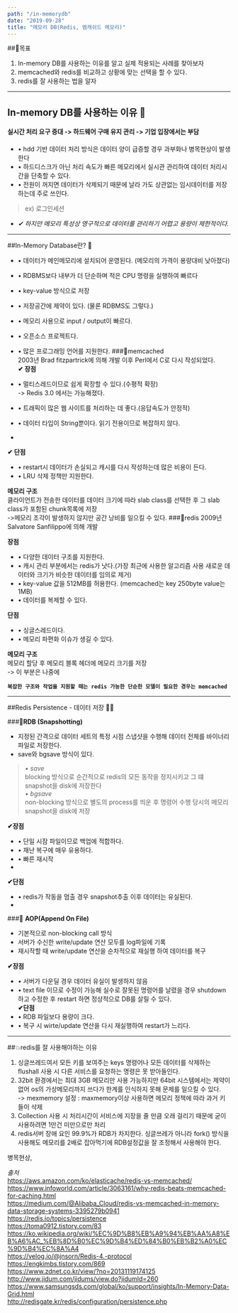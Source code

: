```yaml
---
path: "/in-memorydb"
date: "2019-09-28"
title: "메모리 DB(Redis, 멤캐쉬드 메모리)"
---
```



##🚀목표
1. In-memory DB를 사용하는 이유를 알고 실제 적용되는 사례를 찾아보자  
2. memcached와 redis를 비교하고 상황에 맞는 선택을 할 수 있다.   
3. redis를 잘 사용하는 법을 알자

---
## In-memory DB를 사용하는 이유  🤷‍

#### 실시간 처리 요구 증대 -> 하드웨어 구매 유지 관리 -> 기업 입장에서는 부담    

* • hdd 기반 데이터 처리 방식은 데이터 양이 급증할 경우 과부화나 병목현상이 발생한다  
* • 하드디스크가 아닌 처리 속도가 빠른 메모리에서 실시관 관리하여 데이터 처리시간을 단축할 수 있다.  
* • 전원이 꺼지면 데이터가 삭제되기 때문에 날라 가도 상관없는 임시데이터를 저장하는데 주로 쓰인다.

> ex) 로그인세션

* _✔ 하지만  메모리 특성상 영구적으로 데이터를 관리하기 어렵고 용량이 제한적이다._


---

##In-Memory Database란? 🧐
- • 데이터가 메인메모리에 설치되어 운영된다. (메모리의 가격이 용량대비 낮아졌다)
- • RDBMS보다 내부가 더 단순하며 적은 CPU 명령을 실행하여 빠르다
- • key-value 방식으로 저장
- • 저장공간에 제약이 있다. (물론 RDBMS도 그렇다.)
- • 메모리 사용으로 input / output이 빠르다.
- • 오픈소스 프로젝트다.
- • 많은 프로그래밍 언어를 지원한다.
###🍪memcached  
2003년 Brad fitzpartrick에 의해 개발
이후 Perl에서 C로 다시 작성되었다.  
__✔ 장점__  
- • 멀티스레드이므로 쉽게 확장할 수 있다.(수평적 확장)  
-> Redis 3.0 에서는 가능해졌다.  
- • 트래픽이 많은 웹 사이트를 처리하는 데 좋다.(응답속도가 안정적)  
- • 데이터 타입이 String뿐이다. 읽기 전용이므로 복잡하지 않다.  

-     
__✔ 단점__    
- • restart시 데이터가 손실되고 캐시를 다시 작성하는데 많은 비용이 든다.  
- • LRU 삭제 정책만 지원한다.  

__메모리 구조__  
클라이언트가 전송한 데이터를 데이터 크기에 따라 slab class를 선택한 후 그 slab class가 포함된 chunk목록에 저장  
->메모리 조각이 발생하지 않지만 공간 낭비를 일으킬 수 있다.
###🍪redis
2009년 Salvatore Sanfilippo에 의해 개발

__장점__  
- • 다양한 데이터 구조를 지원한다.
- • 캐시 관리 부분에서는 redis가 낫다.(가장 최근에 사용한 알고리즘 사용 새로운 데이터와 크기가 비슷한 데이터를 임의로 제거)
- • key-value 값을 512MB를 허용한다. (memcached는 key 250byte value는 1MB)
- • 데이터를 복제할 수 있다.

__단점__  
- • 싱글스레드이다.
- • 메모리 파편화 이슈가 생길 수 있다.

__메모리 구조__  
메모리 할당 후 메모리 블록 헤더에 메모리 크기를 저장  
-> 이 부분은 나중에


__`복잡한 구조와 작업을 지원할 때는 redis 가능한 단순한 모델이 필요한 경우는 memcached`__


---

##Redis Persistence - 데이터 저장 🐱‍💻

###🍪__RDB (Snapshotting)__
- 지정된 간격으로 데이터 세트의 특정 시점 스냅샷을 수행해 데이터 전체를 바이너리 파일로 저장한다.
- save와 bgsave 방식이 있다.  

>  _• save_  
 > blocking 방식으로 순간적으로 redis의 모든 동작을 정지시키고 그 떄 snapshot을 disk에 저장한다  
 _• bgsave_  
 > non-blocking 방식으로 별도의 process를 띄운 후 명령어 수행 당시의 메모리 snapshot을 disk에 저장  

__✔장점__
- • 단일 시잠 파일이므로 백업에 적합하다.
- • 재난 복구에 매우 유용하다.
- • 빠른 재시작    
-  
__✔단점__
- • redis가 작동을 멈출 경우 snapshot추출 이후 데이터는 유실된다.  
-    

###🍪 __AOP(Append On File)__
- 기본적으로 non-blocking call 방식
- 서버가 수신한 write/update 연산 모두를 log파일에 기록
- 재시작할 때 write/update 연산을 순차적으로 재실행 하여 데이터를 복구

__✔장점__
- • 서버가 다운딜 경우 데이터 유실이 발생하지 않음
- • text file 이므로 수정이 가능해 실수로 잘못된 명령어를 날렸을 경우 shutdown하고 수정한 후 restart 하면 정상적으로 DB를 살릴 수 있다.  
__✔단점__
- • RDB 파일보다 용량이 크다.
- • 복구 시 wirte/update 연산을 다시 재실행하여 restart가 느리다.

---
##💥redis를 잘 사용해야하는 이유
1. 싱글쓰레드여서 모든 키를 보여주는 keys 명령어나 모든 데이터를 삭제하는 flushall 사용 시 다른 서비스를 요청하는 명령은 못 받아들인다.
2. 32bit 환경에서는 최대 3GB 메모리만 사용 가능하지만 64bit 시스템에서는 제약이 없어 os의 가상메모리까지 쓰다가 한계를 인식하지 못해 문제를 일으킬 수 있다.  
 -> mexmemory 설정 : maxmemory이상 사용하면 메모리 정책에 따라 과거 키들이 삭제
3. Collection 사용 시 처리시간이 서비스에 지장을 줄 만큼 오래 걸리기 때문에 굳이 사용하려면 1만건 미만으로만 처리
4. redis서버 장애 요인 99.9%가 RDB가 차지한다. 싱글쓰레가 아니라 fork() 방식을 사용해도 메모리를 2배로 잡아먹기에 RDB설정값을 잘 조정해서 사용해야 한다.




병목현상,







_출처_   
https://aws.amazon.com/ko/elasticache/redis-vs-memcached/  
https://www.infoworld.com/article/3063161/why-redis-beats-memcached-for-caching.html  
https://medium.com/@Alibaba_Cloud/redis-vs-memcached-in-memory-data-storage-systems-3395279b0941  
https://redis.io/topics/persistence   
https://toma0912.tistory.com/83  
https://ko.wikipedia.org/wiki/%EC%9D%B8%EB%A9%94%EB%AA%A8%EB%A6%AC_%EB%8D%B0%EC%9D%B4%ED%84%B0%EB%B2%A0%EC%9D%B4%EC%8A%A4  
https://velog.io/@jnsorn/Redis-4.-protocol   
https://engkimbs.tistory.com/869   
https://www.zdnet.co.kr/view/?no=20131119174125   
http://www.jidum.com/jidums/view.do?jidumId=260   
https://www.samsungsds.com/global/ko/support/insights/In-Memory-Data-Grid.html  
http://redisgate.kr/redis/configuration/persistence.php   
